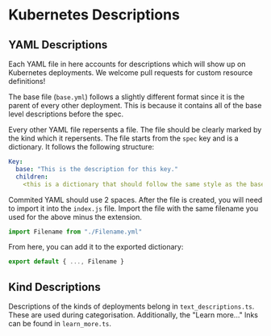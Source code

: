 # Kubernetes Descriptions

## YAML Descriptions

Each YAML file in here accounts for descriptions which will show up on Kubernetes deployments. We welcome pull requests for custom resource definitions!

The base file (`base.yml`) follows a slightly different format since it is the parent of every other deployment. This is because it contains all of the base level descriptions before the spec.

Every other YAML file repersents a file. The file should be clearly marked by the kind which it repersents. The file starts from the `spec` key and is a dictionary. It follows the following structure:

```yaml
Key:
  base: "This is the description for this key."
  children:
    <this is a dictionary that should follow the same style as the base dictionary; this is designed for objects>
```

Commited YAML should use 2 spaces. After the file is created, you will need to import it into the `index.js` file. Import the file with the same filename you used for the above minus the extension.

```js
import Filename from "./Filename.yml"
```

From here, you can add it to the exported dictionary:

```js
export default { ..., Filename }
```

## Kind Descriptions

Descriptions of the kinds of deployments belong in `text_descriptions.ts`. These are used during categorisation. Additionally, the "Learn more..." lnks can be found in `learn_more.ts`.
